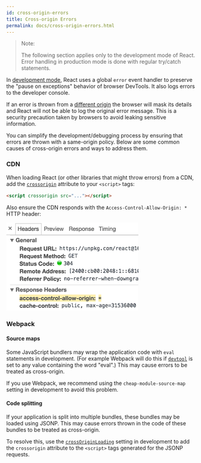 ```yaml
---
id: cross-origin-errors
title: Cross-origin Errors
permalink: docs/cross-origin-errors.html
---
```


> Note:
>
> The following section applies only to the development mode of React. Error handling in production mode is done with regular try/catch statements.

In [development mode](https://reactjs.org/docs/optimizing-performance.html), React uses a global `error` event handler to preserve the "pause on exceptions" behavior of browser DevTools. It also logs errors to the developer console.

If an error is thrown from a [different origin](https://developer.mozilla.org/en-US/docs/Web/Security/Same-origin_policy) the browser will mask its details and React will not be able to log the original error message. This is a security precaution taken by browsers to avoid leaking sensitive information.

You can simplify the development/debugging process by ensuring that errors are thrown with a same-origin policy. Below are some common causes of cross-origin errors and ways to address them.

### CDN

When loading React (or other libraries that might throw errors) from a CDN, add the [`crossorigin`](https://developer.mozilla.org/en-US/docs/Web/HTML/CORS_settings_attributes) attribute to your `<script>` tags:

```html
<script crossorigin src="..."></script>
```

Also ensure the CDN responds with the `Access-Control-Allow-Origin: *` HTTP header:

![Access-Control-Allow-Origin: *](../images/docs/cdn-cors-header.png)

### Webpack

#### Source maps

Some JavaScript bundlers may wrap the application code with `eval` statements in development. (For example Webpack will do this if [`devtool`](https://webpack.js.org/configuration/devtool/) is set to any value containing the word "eval".) This may cause errors to be treated as cross-origin.

If you use Webpack, we recommend using the `cheap-module-source-map` setting in development to avoid this problem.

#### Code splitting

If your application is split into multiple bundles, these bundles may be loaded using JSONP. This may cause errors thrown in the code of these bundles to be treated as cross-origin.

To resolve this, use the [`crossOriginLoading`](https://webpack.js.org/configuration/output/#output-crossoriginloading) setting in development to add the `crossorigin` attribute to the `<script>` tags generated for the JSONP requests.
